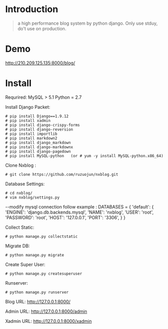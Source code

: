 
# Introduction

> a high performance blog system by python django. Only use stduy, do't use on production.

# Demo
http://210.209.125.135:8000/blog/

# Install

Requrired:
MySQL > 5.1
Python = 2.7

Install Django Packet:
```
# pip install Django==1.9.12
# pip install xadmin
# pip install django-crispy-forms
# pip install django-reversion
# pip install importlib
# pip install markdown2
# pip install django_markdown
# pip install django-markdownx
# pip install django-pagedown
# pip install MySQL-python   (or # yum -y install MySQL-python.x86_64)
```
Clone Nxblog :
```
# git clone https://github.com/ruzuojun/nxblog.git
```
Database Settings:
```
# cd nxblog/
# vim nxblog/settings.py
```
--modify mysql connection follow example :
DATABASES = {
     'default': {
        'ENGINE': 'django.db.backends.mysql',
        'NAME': 'nxblog',
        'USER': 'root',
        'PASSWORD': 'root',
        'HOST': '127.0.0.1',
        'PORT': '3306',
    }
}

Collect Static:
```
# python manage.py collectstatic
```
Migrate DB:
```
# python manage.py migrate
```
Create Super User:
```
# python manage.py createsuperuser
```
Runserver:
```
# python manage.py runserver 
```
Blog URL:
http://127.0.0.1:8000/

Admin URL:
http://127.0.0.1:8000/admin

Xadmin URL:
http://127.0.0.1:8000/xadmin

